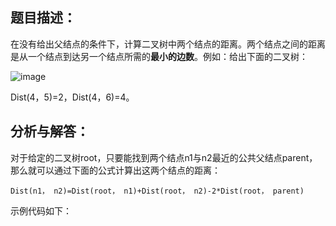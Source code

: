 ## 题目描述：

在没有给出父结点的条件下，计算二叉树中两个结点的距离。两个结点之间的距离是从一个结点到达另一个结点所需的**最小的边数**。例如：给出下面的二叉树：

![image](http://cdn.xiaot123.com/blog/2020-07/wx_20200721105511.png-blog?ynotemdtimestamp=1610262092546)

Dist(4，5)=2，Dist(4，6)=4。

## 分析与解答：

对于给定的二叉树root，只要能找到两个结点n1与n2最近的公共父结点parent，那么就可以通过下面的公式计算出这两个结点的距离：

```
Dist(n1， n2)=Dist(root， n1)+Dist(root， n2)-2*Dist(root， parent)
```

示例代码如下：